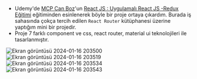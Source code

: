 - Udemy'de [MCP Can Boz](https://www.canboz.com/)'un [React JS : Uygulamalı React JS -Redux Eğitimi](https://www.udemy.com/course/react-egitimi/) eğitiminden esinlenerek böyle bir proje ortaya çıkardım. Burada iş sahasında çokça tercih edilen ```React Router``` kütüphanesi üzerine yaptığım mini bir projedir.
- Proje 7 farklı component ve css, react router, material ui teknolojileri ile tasarlanmıştır.

![Ekran görüntüsü 2024-01-16 203500](https://github.com/zehraseren/BurgerProject/assets/94180168/905a92e2-d8b7-4cdd-838a-9a47f007b7dc)
![Ekran görüntüsü 2024-01-16 203519](https://github.com/zehraseren/BurgerProject/assets/94180168/bc24d70a-86c0-44a9-b5c7-7d47668d2c0b)
![Ekran görüntüsü 2024-01-16 203534](https://github.com/zehraseren/BurgerProject/assets/94180168/16fa45bc-2e20-4ce4-963e-ff041623e4dd)
![Ekran görüntüsü 2024-01-16 203543](https://github.com/zehraseren/BurgerProject/assets/94180168/35080335-8bf9-443e-997c-81f47fb4ec0a)
